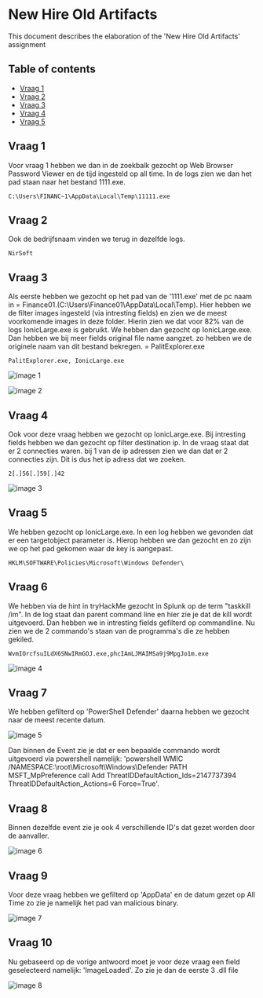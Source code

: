 # New Hire Old Artifacts

This document describes the elaboration of the 'New Hire Old Artifacts' assignment

## Table of contents

-   [Vraag 1](#vraag-1)
-   [Vraag 2](#vraag-2)
-   [Vraag 3](#vraag-3)
-   [Vraag 4](#vraag-4)
-   [Vraag 5](#vraag-5)


## Vraag 1

Voor vraag 1 hebben we dan in de zoekbalk gezocht op Web Browser Password Viewer en de tijd ingesteld op all time. In de logs zien we dan het pad staan naar het bestand 1111.exe. 

```
C:\Users\FINANC~1\AppData\Local\Temp\11111.exe
```


## Vraag 2

Ook de bedrijfsnaam vinden we terug in dezelfde logs.

```
NirSoft
```


## Vraag 3

Als eerste hebben we gezocht op het pad van de '1111.exe' met de pc naam in = Finance01.(C:\Users\Finance01\AppData\Local\Temp\). Hier hebben we de filter images ingesteld (via intresting fields) en zien we de meest voorkomende images in deze folder. Hierin zien we dat voor 82% van de logs IonicLarge.exe is gebruikt. We hebben dan gezocht op IonicLarge.exe. Dan hebben we bij meer fields original file name aangzet. zo hebben we de originele naam van dit bestand bekregen. = PalitExplorer.exe

```
PalitExplorer.exe, IonicLarge.exe
```

![image 1](./images/image_2.PNG)

![image 2](./images/image_1.PNG)


## Vraag 4

Ook voor deze vraag hebben we gezocht op IonicLarge.exe. Bij intresting fields hebben we dan gezocht op filter destination ip. In de vraag staat dat er 2 connecties waren. bij 1 van de ip adressen zien we dan dat er 2 connecties zijn. Dit is dus het ip adress dat we zoeken.

```
2[.]56[.]59[.]42
```

![image 3](./images/image_3.PNG)


## Vraag 5

We hebben gezocht op IonicLarge.exe. In een log hebben we gevonden dat er een targetobject parameter is. Hierop hebben we dan gezocht en zo zijn we op het pad gekomen waar de key is aangepast.

```
HKLM\SOFTWARE\Policies\Microsoft\Windows Defender\
```


## Vraag 6

We hebben via de hint in tryHackMe gezocht in Splunk op de term "taskkill /im". In de log staat dan parent command line en hier zie je dat de kill wordt uitgevoerd. Dan hebben we in intresting fields gefilterd op commandline. Nu zien we de 2 commando's staan van de programma's die ze hebben gekiled.

```
WvmIOrcfsuILdX6SNwIRmGOJ.exe,phcIAmLJMAIMSa9j9MpgJo1m.exe
```

![image 4](./images/image_4.PNG)


## Vraag 7

We hebben gefilterd op 'PowerShell Defender' daarna hebben we gezocht naar de meest recente datum.

![image 5](./images/image_5.PNG)

Dan binnen de Event zie je dat er een bepaalde commando wordt uitgevoerd via powershell namelijk: 'powershell  WMIC /NAMESPACE:\root\Microsoft\Windows\Defender PATH MSFT_MpPreference call Add ThreatIDDefaultAction_Ids=2147737394 ThreatIDDefaultAction_Actions=6 Force=True'.


## Vraag 8

Binnen dezelfde event zie je ook 4 verschillende ID's dat gezet worden door de aanvaller.

![image 6](./images/image_6.png)


## Vraag 9

Voor deze vraag hebben we gefilterd op 'AppData' en de datum gezet op All Time zo zie je namelijk het pad van malicious binary.

![image 7](./images/image_7.png)


## Vraag 10

Nu gebaseerd op de vorige antwoord moet je voor deze vraag een field geselecteerd namelijk: 'ImageLoaded'. Zo zie je dan de eerste 3 .dll file

![image 8](./images/image_8.png)
